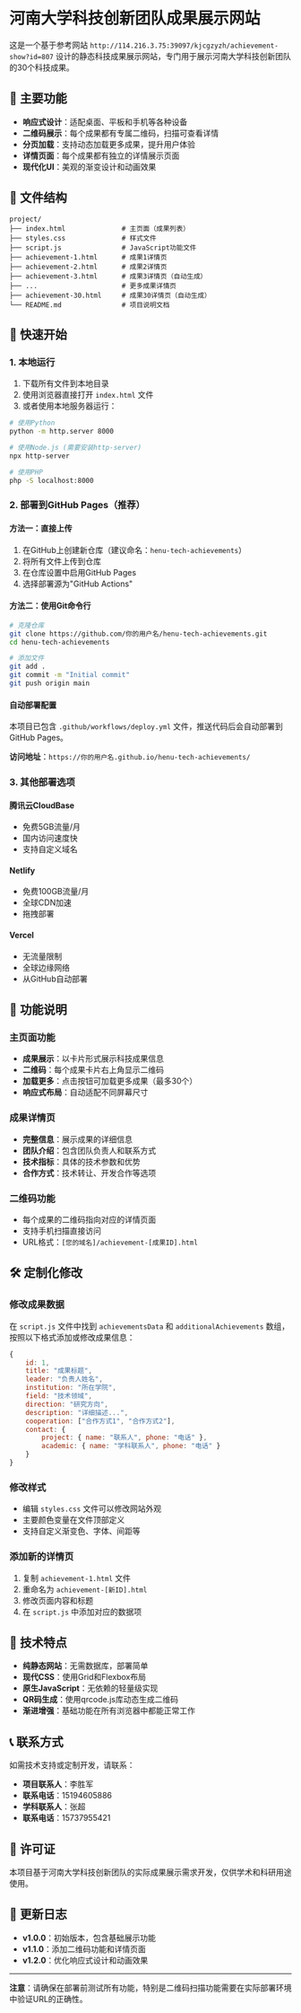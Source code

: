 # 河南大学科技创新团队成果展示网站

这是一个基于参考网站 `http://114.216.3.75:39097/kjcgzyzh/achievement-show?id=807` 设计的静态科技成果展示网站，专门用于展示河南大学科技创新团队的30个科技成果。

## 🌟 主要功能

- **响应式设计**：适配桌面、平板和手机等各种设备
- **二维码展示**：每个成果都有专属二维码，扫描可查看详情
- **分页加载**：支持动态加载更多成果，提升用户体验
- **详情页面**：每个成果都有独立的详情展示页面
- **现代化UI**：美观的渐变设计和动画效果

## 📁 文件结构

```
project/
├── index.html              # 主页面（成果列表）
├── styles.css              # 样式文件
├── script.js               # JavaScript功能文件
├── achievement-1.html      # 成果1详情页
├── achievement-2.html      # 成果2详情页
├── achievement-3.html      # 成果3详情页（自动生成）
├── ...                     # 更多成果详情页
├── achievement-30.html     # 成果30详情页（自动生成）
└── README.md               # 项目说明文档
```

## 🚀 快速开始

### 1. 本地运行

1. 下载所有文件到本地目录
2. 使用浏览器直接打开 `index.html` 文件
3. 或者使用本地服务器运行：

```bash
# 使用Python
python -m http.server 8000

# 使用Node.js (需要安装http-server)
npx http-server

# 使用PHP
php -S localhost:8000
```

### 2. 部署到GitHub Pages（推荐）

#### 方法一：直接上传
1. 在GitHub上创建新仓库（建议命名：`henu-tech-achievements`）
2. 将所有文件上传到仓库
3. 在仓库设置中启用GitHub Pages
4. 选择部署源为"GitHub Actions"

#### 方法二：使用Git命令行
```bash
# 克隆仓库
git clone https://github.com/你的用户名/henu-tech-achievements.git
cd henu-tech-achievements

# 添加文件
git add .
git commit -m "Initial commit"
git push origin main
```

#### 自动部署配置
本项目已包含 `.github/workflows/deploy.yml` 文件，推送代码后会自动部署到GitHub Pages。

**访问地址**：`https://你的用户名.github.io/henu-tech-achievements/`

### 3. 其他部署选项

#### 腾讯云CloudBase
- 免费5GB流量/月
- 国内访问速度快
- 支持自定义域名

#### Netlify
- 免费100GB流量/月
- 全球CDN加速
- 拖拽部署

#### Vercel
- 无流量限制
- 全球边缘网络
- 从GitHub自动部署

## 📱 功能说明

### 主页面功能
- **成果展示**：以卡片形式展示科技成果信息
- **二维码**：每个成果卡片右上角显示二维码
- **加载更多**：点击按钮可加载更多成果（最多30个）
- **响应式布局**：自动适配不同屏幕尺寸

### 成果详情页
- **完整信息**：展示成果的详细信息
- **团队介绍**：包含团队负责人和联系方式
- **技术指标**：具体的技术参数和优势
- **合作方式**：技术转让、开发合作等选项

### 二维码功能
- 每个成果的二维码指向对应的详情页面
- 支持手机扫描直接访问
- URL格式：`[您的域名]/achievement-[成果ID].html`

## 🛠️ 定制化修改

### 修改成果数据
在 `script.js` 文件中找到 `achievementsData` 和 `additionalAchievements` 数组，按照以下格式添加或修改成果信息：

```javascript
{
    id: 1,
    title: "成果标题",
    leader: "负责人姓名",
    institution: "所在学院",
    field: "技术领域",
    direction: "研究方向",
    description: "详细描述...",
    cooperation: ["合作方式1", "合作方式2"],
    contact: {
        project: { name: "联系人", phone: "电话" },
        academic: { name: "学科联系人", phone: "电话" }
    }
}
```

### 修改样式
- 编辑 `styles.css` 文件可以修改网站外观
- 主要颜色变量在文件顶部定义
- 支持自定义渐变色、字体、间距等

### 添加新的详情页
1. 复制 `achievement-1.html` 文件
2. 重命名为 `achievement-[新ID].html`
3. 修改页面内容和标题
4. 在 `script.js` 中添加对应的数据项

## 🎨 技术特点

- **纯静态网站**：无需数据库，部署简单
- **现代CSS**：使用Grid和Flexbox布局
- **原生JavaScript**：无依赖的轻量级实现
- **QR码生成**：使用qrcode.js库动态生成二维码
- **渐进增强**：基础功能在所有浏览器中都能正常工作

## 📞 联系方式

如需技术支持或定制开发，请联系：

- **项目联系人**：李胜军
- **联系电话**：15194605886
- **学科联系人**：张超
- **联系电话**：15737955421

## 📄 许可证

本项目基于河南大学科技创新团队的实际成果展示需求开发，仅供学术和科研用途使用。

## 🔄 更新日志

- **v1.0.0**：初始版本，包含基础展示功能
- **v1.1.0**：添加二维码功能和详情页面
- **v1.2.0**：优化响应式设计和动画效果

---

**注意**：请确保在部署前测试所有功能，特别是二维码扫描功能需要在实际部署环境中验证URL的正确性。 